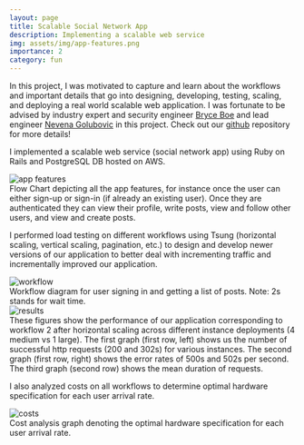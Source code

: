 ```yaml
---
layout: page
title: Scalable Social Network App
description: Implementing a scalable web service 
img: assets/img/app-features.png
importance: 2
category: fun
---
```


In this project, I was motivated to capture and learn about the workflows and important details that go into designing, developing, testing, scaling, and deploying a real world scalable web application. I was fortunate to be advised by industry expert and security engineer [Bryce Boe](https://www.linkedin.com/in/bryceboe/) and lead engineer [Nevena Golubovic](https://www.linkedin.com/in/nevenagolubovic/) in this project. Check out our [github](https://github.com/scalableinternetservicesarchive/Antisocial) repository for more details! 

I implemented a scalable web service (social network app) using Ruby on Rails and PostgreSQL DB hosted on AWS.

<div class="row">
   <div class="col-sm mt-3 mt-md-0">
       <img src="{{ '/assets/img/app-features.png' | relative_url }}" 
            alt="app features" 
            class="img-fluid rounded z-depth-1">
   </div>
</div>
<div class="caption">
   Flow Chart depicting all the app features, for instance once the user can either sign-up or sign-in (if already an existing user). Once they are authenticated they can view their profile, write posts, view and follow other users, and view and create posts.
</div>

I performed load testing on different workflows using Tsung (horizontal scaling, vertical scaling, pagination, etc.) to design and develop newer versions of our application to better deal with incrementing traffic and incrementally improved our application. 

<div class="row">
   <div class="center col-sm mt-3 mt-md-0">
       <img src="{{ '/assets/img/workflow-signin-get-posts.png' | relative_url }}" 
            alt="workflow" 
            class="img-fluid rounded z-depth-1">
   </div>
</div>
<div class="caption">
    Workflow diagram for user signing in and getting a list of posts. Note: 2s stands for wait time.
</div>

<div class="row">
   <div class="col-sm mt-3 mt-md-0">
       <img src="{{ '/assets/img/workflow2-results.png' | relative_url }}" 
            alt="results" 
            class="img-fluid rounded z-depth-1">
   </div>
</div>
<div class="caption">
     These figures show the performance of our application corresponding to workflow 2 after horizontal scaling across different instance deployments (4 medium vs 1 large). The first graph (first row, left) shows us the number of successful http requests (200 and 302s) for various instances.  The second graph (first row, right) shows the error rates of 500s and 502s per second. The third graph (second row) shows the mean duration of requests.
</div>

I also analyzed costs on all workflows to determine optimal hardware specification for each user arrival rate. 

<div class="row">
   <div class="col-sm mt-3 mt-md-0">
       <img src="{{ '/assets/img/cost-analysis.png' | relative_url }}" 
            alt="costs" 
            class="img-fluid rounded z-depth-1">
   </div>
</div>
<div class="caption">
     Cost analysis graph denoting the optimal hardware specification for each user arrival rate.
</div>

<!-- ---
layout: page
title: Scalable Social Network App
description: Implementing a scalable web service 
img: assets/img/app-features.png
importance: 2
category: fun
---

In this project, I was motivated to capture and learn about the workflows and important details that go into designing, developing, testing, scaling, and deploying a real world scalable web application. I was fortunate to be advised by industry expert and security engineer [Bryce Boe](https://www.linkedin.com/in/bryceboe/) and lead engineer [Nevena Golubovic](https://www.linkedin.com/in/nevenagolubovic/) in this project. Check out our [github](https://github.com/scalableinternetservicesarchive/Antisocial) repository for more details! 

I implemented a scalable web service (social network app) using Ruby on Rails and PostgreSQL DB hosted on AWS.

<div class="row">
    <div class="col-sm mt-3 mt-md-0">
        {% include figure.liquid path="assets/img/app-features.png" title="app features" class="img-fluid rounded z-depth-1" %}
    </div>
</div>
<div class="caption">
    Flow Chart depicting all the app features, for instance once the user can either sign-up or sign-in (if already an existing user). Once they are authenticated they can view their profile, write posts, view and follow other users, and view and create posts.
</div>

I performed load testing on different workflows using Tsung (horizontal scaling, vertical scaling, pagination, etc.) to design and develop newer versions of our application to better deal with incrementing traffic and incrementally improved our application. 

<div class="row">
    <div class="center col-sm mt-3 mt-md-0">
        {% include figure.liquid path="assets/img/workflow-signin-get-posts.png" title="workflow" class="img-fluid rounded z-depth-1" %}
    </div>
</div>
<div class="caption">
     Workflow diagram for user signing in and getting a list of posts. Note: 2s stands for wait time.
</div>

<div class="row">
    <div class="col-sm mt-3 mt-md-0">
        {% include figure.liquid path="assets/img/workflow2-results.png" title="results" class="img-fluid rounded z-depth-1" %}
    </div>
</div>
<div class="caption">
      These figures show the performance of our application corresponding to workflow 2 after horizontal scaling across different instance deployments (4 medium vs 1 large). The first graph (first row, left) shows us the number of successful http requests (200 and 302s) for various instances.  The second graph (first row, right) shows the error rates of 500s and 502s per second. The third graph (second row) shows the mean duration of requests.
</div>

I also analyzed costs on all workflows to determine optimal hardware specification for each user arrival rate. 

<div class="row">
    <div class="col-sm mt-3 mt-md-0">
        {% include figure.liquid path="assets/img/cost-analysis.png" title="costs" class="img-fluid rounded z-depth-1" %}
    </div>
</div>
<div class="caption">
      Cost analysis graph denoting the optimal hardware specification for each user arrival rate.
</div> -->
